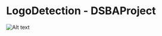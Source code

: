 # LogoDetection - DSBAProject

![Alt text](LogoDetection_DSBAProject/README_pictures/structure_autocomposer.png?raw=true "Structure of the autcomposer folder")
